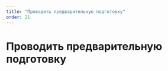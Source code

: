 ```yaml
---
title: "Проводить предварительную подготовку"
order: 21
---
```


# Проводить предварительную подготовку

